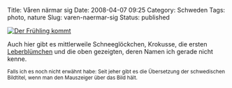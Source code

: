 Title: Våren närmar sig
Date: 2008-04-07 09:25
Category: Schweden
Tags: photo, nature
Slug: varen-naermar-sig
Status: published

[![Der Frühling
kommt](/pic/forstblom_s.jpg "Der Frühling kommt")](/pic/forstblom_l.jpg)

Auch hier gibt es mittlerweile Schneeglöckchen, Krokusse, die ersten
[Leberblümchen](http://www.fiket.de/2007/04/19/blasippor/) und die oben
gezeigten, deren Namen ich gerade nicht kenne.

<small>Falls ich es noch nicht erwähnt habe: Seit jeher gibt es die
Übersetzung der schwedischen Bildtitel, wenn man den Mauszeiger über das
Bild hält.</small>

